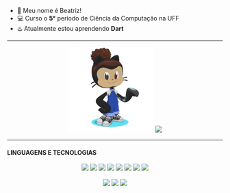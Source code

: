 - :seedling: Meu nome é Beatriz!
- :computer: Curso o **5°** período de Ciência da Computação na UFF
- :hotsprings: Atualmente estou aprendendo **Dart**

<hr>

<div align="center">
  <img height="200px" src="img/octocat-1695906362453.png"/>
  <img src="https://github-readme-stats.vercel.app/api/top-langs/?username=beatrizopdd&layout=compact&hide_title=false&hide_border=false&theme=transparent&hide=CMake&langs_count=15"/>
</div>

<hr>

#### LINGUAGENS E TECNOLOGIAS
<div align="center">
  <img height="60px" src="https://cdn.jsdelivr.net/gh/devicons/devicon/icons/python/python-original-wordmark.svg" />
  <img height="60px" src="https://cdn.jsdelivr.net/gh/devicons/devicon/icons/ruby/ruby-original-wordmark.svg" />
  <img height="60px" src="https://cdn.jsdelivr.net/gh/devicons/devicon/icons/c/c-original.svg" />
  <img height="60px" src="https://cdn.jsdelivr.net/gh/devicons/devicon/icons/java/java-original-wordmark.svg" />
  <img height="60px" src="https://cdn.jsdelivr.net/gh/devicons/devicon/icons/markdown/markdown-original.svg" />
  <img height="60px" src="https://cdn.jsdelivr.net/gh/devicons/devicon/icons/html5/html5-original-wordmark.svg" />
  <img height="60px" src="https://cdn.jsdelivr.net/gh/devicons/devicon/icons/css3/css3-original-wordmark.svg" />
  <img height="60px" src="https://cdn.jsdelivr.net/gh/devicons/devicon/icons/javascript/javascript-original.svg" />
  <br>
  <br>
  <img height="60px" src="https://cdn.jsdelivr.net/gh/devicons/devicon/icons/git/git-plain-wordmark.svg" />
  <img height="60px" src="https://cdn.jsdelivr.net/gh/devicons/devicon/icons/github/github-original-wordmark.svg" />
  <img height="60px" src="https://cdn.jsdelivr.net/gh/devicons/devicon/icons/jetbrains/jetbrains-original.svg" />
</div>

<br>
